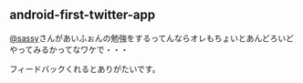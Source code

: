 ## android-first-twitter-app

[@sassy](https://github.com/sassy)さんがあいふぉんの勉強をするってんならオレもちょいとあんどろいど
やってみるかってなワケで・・・

フィードバックくれるとありがたいです。
